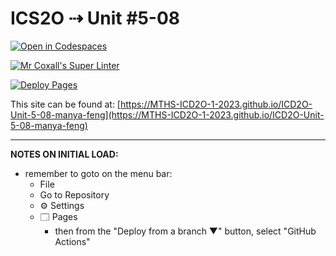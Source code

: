 # ICS2O ⇢ Unit #5-08

[![Open in Codespaces](https://classroom.github.com/assets/launch-codespace-7f7980b617ed060a017424585567c406b6ee15c891e84e1186181d67ecf80aa0.svg)](https://classroom.github.com/open-in-codespaces?assignment_repo_id=15033456)

[![Mr Coxall's Super Linter](https://github.com/MTHS-ICD2O-1-2023/ICD2O-Unit-5-08-manya-feng/workflows/Mr%20Coxall's%20Super%20Linter/badge.svg)](https://github.com/MTHS-ICD2O-1-2023/ICD2O-Unit-5-08-manya-feng/actions)

[![Deploy Pages](https://github.com/MTHS-ICD2O-1-2023/ICD2O-Unit-5-08-manya-feng/workflows/Deploy%20Pages/badge.svg)](https://github.com/MTHS-ICD2O-1-2023/ICD2O-Unit-5-08-manya-feng/actions)

This site can be found at: [https://MTHS-ICD2O-1-2023.github.io/ICD2O-Unit-5-08-manya-feng](https://MTHS-ICD2O-1-2023.github.io/ICD2O-Unit-5-08-manya-feng)

---

**NOTES ON INITIAL LOAD:**
- remember to goto on the menu bar:
  - File
  - Go to Repository
  - ⚙ Settings
  - 🗔 Pages
    - then from the "Deploy from a branch ▼" button, select "GitHub Actions"
